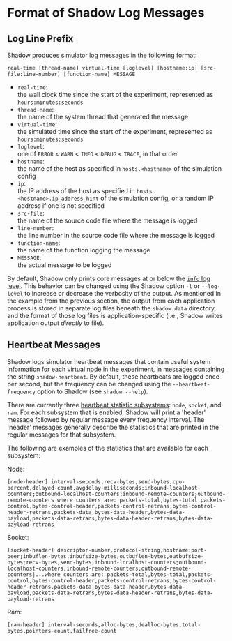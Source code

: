 # Format of Shadow Log Messages

## Log Line Prefix

Shadow produces simulator log messages in the following format:

```text
real-time [thread-name] virtual-time [loglevel] [hostname:ip] [src-file:line-number] [function-name] MESSAGE
```

- `real-time`:  
  the wall clock time since the start of the experiment, represented as
  `hours:minutes:seconds`
- `thread-name`:  
  the name of the system thread that generated the message
- `virtual-time`:  
  the simulated time since the start of the experiment, represented as
  `hours:minutes:seconds`
- `loglevel`:  
  one of `ERROR` < `WARN` < `INFO` < `DEBUG` < `TRACE`, in that order
- `hostname`:  
  the name of the host as specified in `hosts.<hostname>` of the simulation
  config
- `ip`:  
  the IP address of the host as specified in `hosts.<hostname>.ip_address_hint`
  of the simulation config, or a random IP address if one is not specified  
- `src-file`:  
  the name of the source code file where the message is logged
- `line-number`:  
  the line number in the source code file where the message is logged
- `function-name`:  
  the name of the function logging the message
- `MESSAGE`:  
  the actual message to be logged

By default, Shadow only prints core messages at or below the [`info` log
level](shadow_config_spec.md#generallog_level). This behavior can be changed
using the Shadow option `-l` or `--log-level` to increase or decrease the
verbosity of the output. As mentioned in the example from the previous section,
the output from each application process is stored in separate log files beneath
the `shadow.data` directory, and the format of those log files is
application-specific (i.e., Shadow writes application output _directly_ to
file).

## Heartbeat Messages

Shadow logs simulator heartbeat messages that contain useful system information
for each virtual node in the experiment, in messages containing the string
`shadow-heartbeat`. By default, these heartbeats are logged once per second, but
the frequency can be changed using the `--heartbeat-frequency` option to Shadow
(see `shadow --help`).

There are currently three [heartbeat statistic
subsystems](shadow_config_spec.md#experimentalhost_heartbeat_log_info): `node`,
`socket`, and `ram`. For each subsystem that is enabled, Shadow will print a
'header' message followed by regular message every frequency interval. The
'header' messages generally describe the statistics that are printed in the
regular messages for that subsystem.

The following are examples of the statistics that are available for each
subsystem:

Node:

```
[node-header] interval-seconds,recv-bytes,send-bytes,cpu-percent,delayed-count,avgdelay-milliseconds;inbound-localhost-counters;outbound-localhost-counters;inbound-remote-counters;outbound-remote-counters where counters are: packets-total,bytes-total,packets-control,bytes-control-header,packets-control-retrans,bytes-control-header-retrans,packets-data,bytes-data-header,bytes-data-payload,packets-data-retrans,bytes-data-header-retrans,bytes-data-payload-retrans
```

Socket:

```
[socket-header] descriptor-number,protocol-string,hostname:port-peer;inbuflen-bytes,inbufsize-bytes,outbuflen-bytes,outbufsize-bytes;recv-bytes,send-bytes;inbound-localhost-counters;outbound-localhost-counters;inbound-remote-counters;outbound-remote-counters|...where counters are: packets-total,bytes-total,packets-control,bytes-control-header,packets-control-retrans,bytes-control-header-retrans,packets-data,bytes-data-header,bytes-data-payload,packets-data-retrans,bytes-data-header-retrans,bytes-data-payload-retrans
```

Ram:

```
[ram-header] interval-seconds,alloc-bytes,dealloc-bytes,total-bytes,pointers-count,failfree-count
```
